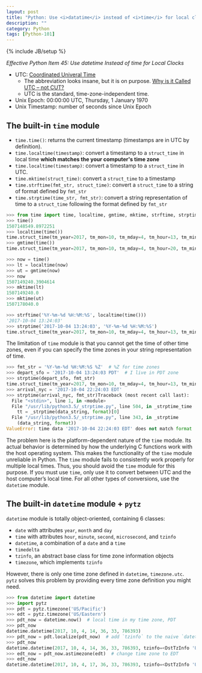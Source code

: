 ```yaml
---
layout: post
title: "Python: Use <i>datatime</i> instead of <i>time</i> for local clocks"
description: ""
category: Python
tags: [Python-101]
---
```

{% include JB/setup %}

_Effective Python Item 45: Use datetime Instead of time for Local Clocks_

- UTC: [Coordinated Univeral Time](https://www.timeanddate.com/time/aboututc.html)
    - The abbreviation looks insane, but it is on purpose. [Why is it Called UTC – not CUT?](https://www.timeanddate.com/time/utc-abbreviation.html)
    - UTC is the standard, time-zone-independent time.
- Unix Epoch: 00:00:00 UTC, Thursday, 1 January 1970
- Unix Timestamp: number of seconds since Unix Epoch

## The built-in `time` module

- `time.time()`: returns the current timestamp (timestamps are in UTC by definition).
- `time.localtime(timestamp)`: convert a timestamp to a `struct_time` in local time **which matches the your computer's time zone**
- `time.localtime(timestamp)`: convert a timestamp to a `struct_time` in UTC.
- `time.mktime(struct_time)`: convert a `struct_time` to a timestamp
- `time.strftime(fmt_str, struct_time)`: convert a `struct_time` to a string of format defined by `fmt_str`
- `time.strptime(time_str, fmt_str)`: convert a string representation of time to a `struct_time` following the format defined by `fmt_str`

```python
>>> from time import time, localtime, gmtime, mktime, strftime, strptime, 
>>> time()
1507148549.8972251
>>> localtime(time())
time.struct_time(tm_year=2017, tm_mon=10, tm_mday=4, tm_hour=13, tm_min=22, tm_sec=56, tm_wday=2, tm_yday=277, tm_isdst=1)
>>> gmtime(time())
time.struct_time(tm_year=2017, tm_mon=10, tm_mday=4, tm_hour=20, tm_min=29, tm_sec=54, tm_wday=2, tm_yday=277, tm_isdst=0)
```

```python
>>> now = time()
>>> lt = localtime(now)
>>> ut = gmtime(now)
>>> now
1507149240.3904614
>>> mktime(lt)
1507149240.0
>>> mktime(ut)
1507178040.0
```

```python
>>> strftime('%Y-%m-%d %H:%M:%S', localtime(time()))
'2017-10-04 13:24:03'
>>> strptime('2017-10-04 13:24:03', '%Y-%m-%d %H:%M:%S')
time.struct_time(tm_year=2017, tm_mon=10, tm_mday=4, tm_hour=13, tm_min=24, tm_sec=3, tm_wday=2, tm_yday=277, tm_isdst=-1)
```

The limitation of `time` module is that you cannot get the time of other time zones, even if you can specify the time zones in your string representation of time.

```python
>>> fmt_str = '%Y-%m-%d %H:%M:%S %Z'  # %Z for time zones
>>> depart_sfo = '2017-10-04 13:24:03 PDT'  # I live in PDT zone
>>> strptime(depart_sfo, fmt_str)
time.struct_time(tm_year=2017, tm_mon=10, tm_mday=4, tm_hour=13, tm_min=24, tm_sec=3, tm_wday=2, tm_yday=277, tm_isdst=1)
>>> arrival_nyc = '2017-10-04 22:24:03 EDT'
>>> strptime(arrival_nyc, fmt_str)Traceback (most recent call last):
  File "<stdin>", line 1, in <module>
  File "/usr/lib/python3.5/_strptime.py", line 504, in _strptime_time
    tt = _strptime(data_string, format)[0]
  File "/usr/lib/python3.5/_strptime.py", line 343, in _strptime
    (data_string, format))
ValueError: time data '2017-10-04 22:24:03 EDT' does not match format '%Y-%m-%d %H:%M:%S %Z'
```

The problem here is the platform-dependent nature of the `time` module. Its actual behavior is determined by how the underlying C functions work with the host operating system. This makes the functionality of the `time` module unreliable in Python. The `time` module fails to consistently work properly for multiple local times. Thus, you should avoid the `time` module for this purpose. If you must use `time`, only use it to convert between UTC and the host computer’s local time. For all other types of conversions, use the `datetime` module.

## The built-in `datetime` module + `pytz`

`datetime` module is totally object-oriented, containing 6 classes:

- `date` with attributes `year`, `month` and `day`
- `time` with attributes `hour`, `minute`, `second`, `microsecond`, and `tzinfo`
- `datetime`, a combination of a `date` and a `time`
- `timedelta`
- `tzinfo`, an abstract base class for time zone information objects
- `timezone`, which implements `tzinfo`

However, there is only one time zone defined in `datetime`, `timezone.utc`. `pytz` solves this problem by providing every time zone definition you might need.

```python
>>> from datetime import datetime
>>> import pytz
>>> pdt = pytz.timezone('US/Pacific')
>>> edt = pytz.timezone('US/Eastern')
>>> pdt_now = datetime.now()  # local time in my time zone, PDT
>>> pdt_now
datetime.datetime(2017, 10, 4, 14, 36, 33, 786393)
>>> pdt_now = pdt.localize(pdt_now)  # add `tzinfo` to the naive `datetime` object
>>> pdt_now
datetime.datetime(2017, 10, 4, 14, 36, 33, 786393, tzinfo=<DstTzInfo 'US/Pacific' PDT-1 day, 17:00:00 DST>)
>>> edt_now = pdt_now.astimezone(edt)  # change time zone to EDT
>>> edt_now
datetime.datetime(2017, 10, 4, 17, 36, 33, 786393, tzinfo=<DstTzInfo 'US/Eastern' EDT-1 day, 20:00:00 DST>)
```